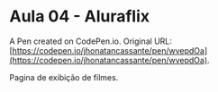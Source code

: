 # Aula 04 - Aluraflix

A Pen created on CodePen.io. Original URL: [https://codepen.io/jhonatancassante/pen/wvepdOa](https://codepen.io/jhonatancassante/pen/wvepdOa).

Pagina de exibição de filmes.